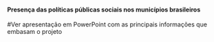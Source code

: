 #### Presença das políticas públicas sociais nos municípios brasileiros

#Ver apresentação em PowerPoint com as principais informações que embasam o projeto




